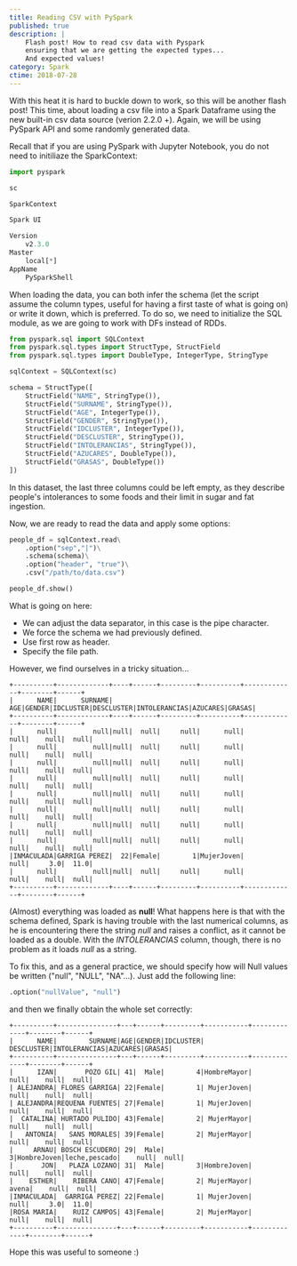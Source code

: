 ```yaml
---
title: Reading CSV with PySpark
published: true
description: |
    Flash post! How to read csv data with Pyspark
    ensuring that we are getting the expected types...
    And expected values!
category: Spark
ctime: 2018-07-28
---
```


With this heat it is hard to buckle down to work, so this will be another flash post! This time, about loading a csv file into a Spark Dataframe using the new built-in csv data source (verion 2.2.0 +).  Again, we will be using PySpark API and some randomly generated data.

Recall that if you are using PySpark with Jupyter Notebook, you do not need to initiliaze the SparkContext:

```python
import pyspark

sc
```

```python
SparkContext

Spark UI

Version
    v2.3.0
Master
    local[*]
AppName
    PySparkShell
```
When loading the data, you can both infer the schema (let the script assume the column types, useful for having a first taste of what is going on) or write it down, which is preferred. To do so, we need to initialize the SQL module, as we are going to work with DFs instead of RDDs.

```python
from pyspark.sql import SQLContext
from pyspark.sql.types import StructType, StructField
from pyspark.sql.types import DoubleType, IntegerType, StringType

sqlContext = SQLContext(sc)
```

```python
schema = StructType([
    StructField("NAME", StringType()),
    StructField("SURNAME", StringType()),
    StructField("AGE", IntegerType()),
    StructField("GENDER", StringType()),
    StructField("IDCLUSTER", IntegerType()),
    StructField("DESCLUSTER", StringType()),
    StructField("INTOLERANCIAS", StringType()),
    StructField("AZUCARES", DoubleType()),
    StructField("GRASAS", DoubleType())
])
```

In this dataset, the last three columns could be left empty, as they describe people's intolerances to some foods and their limit in sugar and fat ingestion.

Now, we are ready to read the data and apply some options:

```python
people_df = sqlContext.read\
    .option("sep","|")\
    .schema(schema)\
    .option("header", "true")\
    .csv("/path/to/data.csv")

people_df.show()
```

What is going on here:

* We can adjust the data separator, in this case is the pipe character.
* We force the schema we had previously defined.
* Use first row as header.
* Specify the file path.

However, we find ourselves in a tricky situation...

```
+----------+-------------+----+------+---------+----------+-------------+--------+------+
|      NAME|      SURNAME| AGE|GENDER|IDCLUSTER|DESCLUSTER|INTOLERANCIAS|AZUCARES|GRASAS|
+----------+-------------+----+------+---------+----------+-------------+--------+------+
|      null|         null|null|  null|     null|      null|         null|    null|  null|
|      null|         null|null|  null|     null|      null|         null|    null|  null|
|      null|         null|null|  null|     null|      null|         null|    null|  null|
|      null|         null|null|  null|     null|      null|         null|    null|  null|
|      null|         null|null|  null|     null|      null|         null|    null|  null|
|      null|         null|null|  null|     null|      null|         null|    null|  null|
|      null|         null|null|  null|     null|      null|         null|    null|  null|
|      null|         null|null|  null|     null|      null|         null|    null|  null|
|INMACULADA|GARRIGA PEREZ|  22|Female|        1|MujerJoven|         null|     3.0|  11.0|
|      null|         null|null|  null|     null|      null|         null|    null|  null|
+----------+-------------+----+------+---------+----------+-------------+--------+------+
```

(Almost) everything was loaded as **null**! What happens here is that with the schema defined, Spark is having trouble with the last numerical columns, as he is encountering there the string *null* and raises a conflict, as it cannot be loaded as a double. With the *INTOLERANCIAS* column, though, there is no problem as it loads *null* as a string.

To fix this, and as a general practice, we should specify how will Null values be written ("null", "NULL", "NA"...). Just add the following line:

```python
.option("nullValue", "null")
```

and then we finally obtain the whole set correctly:

```
+----------+---------------+---+------+---------+-----------+-------------+--------+------+
|      NAME|        SURNAME|AGE|GENDER|IDCLUSTER| DESCLUSTER|INTOLERANCIAS|AZUCARES|GRASAS|
+----------+---------------+---+------+---------+-----------+-------------+--------+------+
|      IZAN|       POZO GIL| 41|  Male|        4|HombreMayor|         null|    null|  null|
| ALEJANDRA| FLORES GARRIGA| 22|Female|        1| MujerJoven|         null|    null|  null|
| ALEJANDRA|REQUENA FUENTES| 27|Female|        1| MujerJoven|         null|    null|  null|
|  CATALINA| HURTADO PULIDO| 43|Female|        2| MujerMayor|         null|    null|  null|
|   ANTONIA|   SANS MORALES| 39|Female|        2| MujerMayor|         null|    null|  null|
|     ARNAU| BOSCH ESCUDERO| 29|  Male|        3|HombreJoven|leche,pescado|    null|  null|
|       JON|   PLAZA LOZANO| 31|  Male|        3|HombreJoven|         null|    null|  null|
|    ESTHER|    RIBERA CANO| 47|Female|        2| MujerMayor|        avena|    null|  null|
|INMACULADA|  GARRIGA PEREZ| 22|Female|        1| MujerJoven|         null|     3.0|  11.0|
|ROSA MARIA|    RUIZ CAMPOS| 43|Female|        2| MujerMayor|         null|    null|  null|
+----------+---------------+---+------+---------+-----------+-------------+--------+------+
```

Hope this was useful to someone :)
